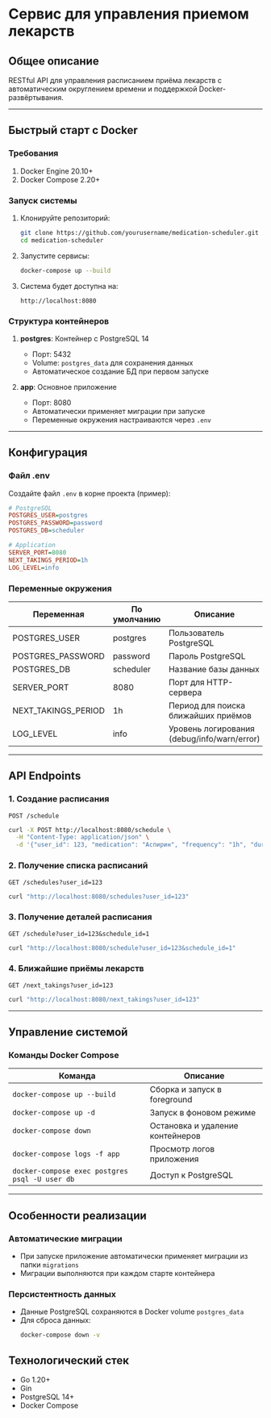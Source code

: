 # Сервис для управления приемом лекарств

## Общее описание
RESTful API для управления расписанием приёма лекарств с автоматическим округлением времени и поддержкой Docker-развёртывания.

---

## Быстрый старт с Docker

### Требования
1. Docker Engine 20.10+
2. Docker Compose 2.20+

### Запуск системы
1. Клонируйте репозиторий:
   ```bash
   git clone https://github.com/yourusername/medication-scheduler.git
   cd medication-scheduler
   ```

2. Запустите сервисы:
   ```bash
   docker-compose up --build
   ```

3. Система будет доступна на:
   ```
   http://localhost:8080
   ```

### Структура контейнеров
1. **postgres**: Контейнер с PostgreSQL 14
   - Порт: 5432
   - Volume: `postgres_data` для сохранения данных
   - Автоматическое создание БД при первом запуске

2. **app**: Основное приложение
   - Порт: 8080
   - Автоматически применяет миграции при запуске
   - Переменные окружения настраиваются через `.env`

---

## Конфигурация

### Файл .env
Создайте файл `.env` в корне проекта (пример):
```ini
# PostgreSQL
POSTGRES_USER=postgres
POSTGRES_PASSWORD=password
POSTGRES_DB=scheduler

# Application
SERVER_PORT=8080
NEXT_TAKINGS_PERIOD=1h
LOG_LEVEL=info
```

### Переменные окружения
| Переменная               | По умолчанию     | Описание                          |
|--------------------------|------------------|-----------------------------------|
| POSTGRES_USER            | postgres         | Пользователь PostgreSQL           |
| POSTGRES_PASSWORD        | password         | Пароль PostgreSQL                 |
| POSTGRES_DB              | scheduler        | Название базы данных              |
| SERVER_PORT              | 8080             | Порт для HTTP-сервера             |
| NEXT_TAKINGS_PERIOD      | 1h               | Период для поиска ближайших приёмов |
| LOG_LEVEL                | info             | Уровень логирования (debug/info/warn/error) |

---

## API Endpoints

### 1. Создание расписания
`POST /schedule`
```bash
curl -X POST http://localhost:8080/schedule \
  -H "Content-Type: application/json" \
  -d '{"user_id": 123, "medication": "Аспирин", "frequency": "1h", "duration": "24h"}'
```

### 2. Получение списка расписаний
`GET /schedules?user_id=123`
```bash
curl "http://localhost:8080/schedules?user_id=123"
```

### 3. Получение деталей расписания
`GET /schedule?user_id=123&schedule_id=1`
```bash
curl "http://localhost:8080/schedule?user_id=123&schedule_id=1"
```

### 4. Ближайшие приёмы лекарств
`GET /next_takings?user_id=123`
```bash
curl "http://localhost:8080/next_takings?user_id=123"
```

---

## Управление системой

### Команды Docker Compose
| Команда                          | Описание                              |
|----------------------------------|---------------------------------------|
| `docker-compose up --build`      | Сборка и запуск в foreground         |
| `docker-compose up -d`           | Запуск в фоновом режиме              |
| `docker-compose down`            | Остановка и удаление контейнеров     |
| `docker-compose logs -f app`     | Просмотр логов приложения            |
| `docker-compose exec postgres psql -U user db` | Доступ к PostgreSQL |

---

## Особенности реализации

### Автоматические миграции
- При запуске приложение автоматически применяет миграции из папки `migrations`
- Миграции выполняются при каждом старте контейнера

### Персистентность данных
- Данные PostgreSQL сохраняются в Docker volume `postgres_data`
- Для сброса данных:
  ```bash
  docker-compose down -v
  ```

## Технологический стек
- Go 1.20+
- Gin
- PostgreSQL 14+
- Docker Compose
